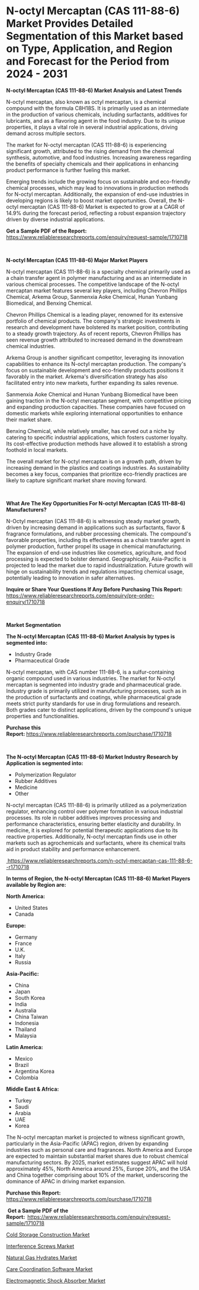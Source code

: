 <p><h1>N-octyl Mercaptan (CAS 111-88-6) Market Provides Detailed Segmentation of this Market based on Type, Application, and Region and Forecast for the Period from 2024 - 2031</h1></p><p><strong>N-octyl Mercaptan (CAS 111-88-6) Market Analysis and Latest Trends</strong></p>
<p><p>N-octyl mercaptan, also known as octyl mercaptan, is a chemical compound with the formula C8H18S. It is primarily used as an intermediate in the production of various chemicals, including surfactants, additives for lubricants, and as a flavoring agent in the food industry. Due to its unique properties, it plays a vital role in several industrial applications, driving demand across multiple sectors.</p><p>The market for N-octyl mercaptan (CAS 111-88-6) is experiencing significant growth, attributed to the rising demand from the chemical synthesis, automotive, and food industries. Increasing awareness regarding the benefits of specialty chemicals and their applications in enhancing product performance is further fueling this market. </p><p>Emerging trends include the growing focus on sustainable and eco-friendly chemical processes, which may lead to innovations in production methods for N-octyl mercaptan. Additionally, the expansion of end-use industries in developing regions is likely to boost market opportunities. Overall, the N-octyl mercaptan (CAS 111-88-6) Market is expected to grow at a CAGR of 14.9% during the forecast period, reflecting a robust expansion trajectory driven by diverse industrial applications.</p></p>
<p><strong>Get a Sample PDF of the Report:&nbsp;</strong> <a href="https://www.reliableresearchreports.com/enquiry/request-sample/1710718?utm_campaign=4&utm_medium=2&utm_source=Github&utm_content=ia&utm_term=22102024&utm_id=n-octyl-mercaptan-cas-111-88-6">https://www.reliableresearchreports.com/enquiry/request-sample/1710718</a></p>
<p>&nbsp;</p>
<p><strong>N-octyl Mercaptan (CAS 111-88-6) Major Market Players</strong></p>
<p><p>N-octyl mercaptan (CAS 111-88-6) is a specialty chemical primarily used as a chain transfer agent in polymer manufacturing and as an intermediate in various chemical processes. The competitive landscape of the N-octyl mercaptan market features several key players, including Chevron Phillips Chemical, Arkema Group, Sanmenxia Aoke Chemical, Hunan Yunbang Biomedical, and Benxing Chemical.</p><p>Chevron Phillips Chemical is a leading player, renowned for its extensive portfolio of chemical products. The company's strategic investments in research and development have bolstered its market position, contributing to a steady growth trajectory. As of recent reports, Chevron Phillips has seen revenue growth attributed to increased demand in the downstream chemical industries.</p><p>Arkema Group is another significant competitor, leveraging its innovation capabilities to enhance its N-octyl mercaptan production. The company's focus on sustainable development and eco-friendly products positions it favorably in the market. Arkema's diversification strategy has also facilitated entry into new markets, further expanding its sales revenue.</p><p>Sanmenxia Aoke Chemical and Hunan Yunbang Biomedical have been gaining traction in the N-octyl mercaptan segment, with competitive pricing and expanding production capacities. These companies have focused on domestic markets while exploring international opportunities to enhance their market share.</p><p>Benxing Chemical, while relatively smaller, has carved out a niche by catering to specific industrial applications, which fosters customer loyalty. Its cost-effective production methods have allowed it to establish a strong foothold in local markets.</p><p>The overall market for N-octyl mercaptan is on a growth path, driven by increasing demand in the plastics and coatings industries. As sustainability becomes a key focus, companies that prioritize eco-friendly practices are likely to capture significant market share moving forward.</p></p>
<p>&nbsp;</p>
<p><strong>What Are The Key Opportunities For N-octyl Mercaptan (CAS 111-88-6) Manufacturers?</strong></p>
<p><p>N-Octyl mercaptan (CAS 111-88-6) is witnessing steady market growth, driven by increasing demand in applications such as surfactants, flavor & fragrance formulations, and rubber processing chemicals. The compound's favorable properties, including its effectiveness as a chain transfer agent in polymer production, further propel its usage in chemical manufacturing. The expansion of end-use industries like cosmetics, agriculture, and food processing is expected to bolster demand. Geographically, Asia-Pacific is projected to lead the market due to rapid industrialization. Future growth will hinge on sustainability trends and regulations impacting chemical usage, potentially leading to innovation in safer alternatives.</p></p>
<p><strong>Inquire or Share Your Questions If Any Before Purchasing This Report:</strong> <a href="https://www.reliableresearchreports.com/enquiry/pre-order-enquiry/1710718?utm_campaign=4&utm_medium=2&utm_source=Github&utm_content=ia&utm_term=22102024&utm_id=n-octyl-mercaptan-cas-111-88-6">https://www.reliableresearchreports.com/enquiry/pre-order-enquiry/1710718</a></p>
<p>&nbsp;</p>
<p><strong>Market Segmentation</strong></p>
<p><strong>The N-octyl Mercaptan (CAS 111-88-6) Market Analysis by types is segmented into:</strong></p>
<p><ul><li>Industry Grade</li><li>Pharmaceutical Grade</li></ul></p>
<p><p>N-octyl mercaptan, with CAS number 111-88-6, is a sulfur-containing organic compound used in various industries. The market for N-octyl mercaptan is segmented into industry grade and pharmaceutical grade. Industry grade is primarily utilized in manufacturing processes, such as in the production of surfactants and coatings, while pharmaceutical grade meets strict purity standards for use in drug formulations and research. Both grades cater to distinct applications, driven by the compound's unique properties and functionalities.</p></p>
<p><strong>Purchase this Report:&nbsp;</strong><a href="https://www.reliableresearchreports.com/purchase/1710718?utm_campaign=4&utm_medium=2&utm_source=Github&utm_content=ia&utm_term=22102024&utm_id=n-octyl-mercaptan-cas-111-88-6">https://www.reliableresearchreports.com/purchase/1710718</a></p>
<p>&nbsp;</p>
<p><strong>The N-octyl Mercaptan (CAS 111-88-6) Market Industry Research by Application is segmented into:</strong></p>
<p><ul><li>Polymerization Regulator</li><li>Rubber Additives</li><li>Medicine</li><li>Other</li></ul></p>
<p><p>N-octyl mercaptan (CAS 111-88-6) is primarily utilized as a polymerization regulator, enhancing control over polymer formation in various industrial processes. Its role in rubber additives improves processing and performance characteristics, ensuring better elasticity and durability. In medicine, it is explored for potential therapeutic applications due to its reactive properties. Additionally, N-octyl mercaptan finds use in other markets such as agrochemicals and surfactants, where its chemical traits aid in product stability and performance enhancement.</p></p>
<p><a href="https://www.reliableresearchreports.com/n-octyl-mercaptan-cas-111-88-6--r1710718?utm_campaign=4&utm_medium=2&utm_source=Github&utm_content=ia&utm_term=22102024&utm_id=n-octyl-mercaptan-cas-111-88-6">&nbsp;https://www.reliableresearchreports.com/n-octyl-mercaptan-cas-111-88-6--r1710718</a></p>
<p><strong>In terms of Region, the N-octyl Mercaptan (CAS 111-88-6) Market Players available by Region are:</strong></p>
<p>
    <p> <strong> North America: </strong>
        <ul>
            <li>United States</li>
            <li>Canada</li>
        </ul>
        </p> 
    <p> <strong> Europe: </strong>
        <ul>
            <li>Germany</li>
            <li>France</li>
            <li>U.K.</li>
            <li>Italy</li>
            <li>Russia</li>
        </ul>
        </p> 
    <p> <strong> Asia-Pacific: </strong>
        <ul>
            <li>China</li>
            <li>Japan</li>
            <li>South Korea</li>
            <li>India</li>
            <li>Australia</li>
            <li>China Taiwan</li>
            <li>Indonesia</li>
            <li>Thailand</li>
            <li>Malaysia</li>
        </ul>
        </p> 
    <p> <strong> Latin America: </strong>
        <ul>
            <li>Mexico</li>
            <li>Brazil</li>
            <li>Argentina Korea</li>
            <li>Colombia</li>
        </ul>
        </p> 
    <p> <strong> Middle East & Africa: </strong>
        <ul>
            <li>Turkey</li>
            <li>Saudi</li>
            <li>Arabia</li>
            <li>UAE</li>
            <li>Korea</li>
        </ul>
    </p>
    </p>
<p><p>The N-octyl mercaptan market is projected to witness significant growth, particularly in the Asia-Pacific (APAC) region, driven by expanding industries such as personal care and fragrances. North America and Europe are expected to maintain substantial market shares due to robust chemical manufacturing sectors. By 2025, market estimates suggest APAC will hold approximately 45%, North America around 25%, Europe 20%, and the USA and China together comprising about 10% of the market, underscoring the dominance of APAC in driving market expansion.</p></p>
<p><strong>Purchase this Report: </strong><a href="https://www.reliableresearchreports.com/purchase/1710718?utm_campaign=4&utm_medium=2&utm_source=Github&utm_content=ia&utm_term=22102024&utm_id=n-octyl-mercaptan-cas-111-88-6">https://www.reliableresearchreports.com/purchase/1710718</a></p>
<p>&nbsp;<strong>Get a Sample PDF of the Report:&nbsp;&nbsp;</strong><a href="https://www.reliableresearchreports.com/enquiry/request-sample/1710718?utm_campaign=4&utm_medium=2&utm_source=Github&utm_content=ia&utm_term=22102024&utm_id=n-octyl-mercaptan-cas-111-88-6">https://www.reliableresearchreports.com/enquiry/request-sample/1710718</a></p>
<p><strong></strong></p>
<p><p><a href="https://www.linkedin.com/pulse/disruption-innovation-cold-storage-construction-industry-market-c7kxf?utm_campaign=4&utm_medium=2&utm_source=Github&utm_content=ia&utm_term=22102024&utm_id=n-octyl-mercaptan-cas-111-88-6">Cold Storage Construction Market</a></p><p><a href="https://issuu.com/reportprime-2/docs/interference-screws-market-size-203_19eecdc9b3e4f9?utm_campaign=4&utm_medium=2&utm_source=Github&utm_content=ia&utm_term=22102024&utm_id=n-octyl-mercaptan-cas-111-88-6">Interference Screws Market</a></p><p><a href="https://github.com/WayneHopkins413/Market-Research-Report-List-1/blob/main/natural-gas-hydrates-market.md?utm_campaign=4&utm_medium=2&utm_source=Github&utm_content=ia&utm_term=22102024&utm_id=n-octyl-mercaptan-cas-111-88-6">Natural Gas Hydrates Market</a></p><p><a href="https://www.linkedin.com/pulse/future-care-coordination-software-market-global-forecast-mvkje?utm_campaign=4&utm_medium=2&utm_source=Github&utm_content=ia&utm_term=22102024&utm_id=n-octyl-mercaptan-cas-111-88-6">Care Coordination Software Market</a></p><p><a href="https://issuu.com/reportprime-2/docs/electromagnetic-shock-absorber-mark_ebfcec25ae3756?utm_campaign=4&utm_medium=2&utm_source=Github&utm_content=ia&utm_term=22102024&utm_id=n-octyl-mercaptan-cas-111-88-6">Electromagnetic Shock Absorber Market</a></p></p>
